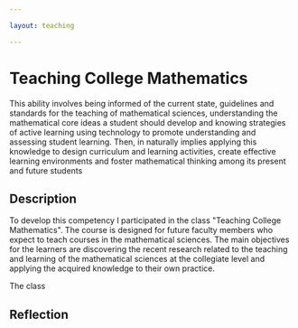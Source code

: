 ```yaml
---

layout: teaching

---
```



<h1> Teaching College Mathematics </h1>

This ability involves being informed of the current state, guidelines and standards for the teaching of mathematical sciences, understanding the mathematical core ideas a student should develop and knowing strategies of active learning using technology to promote understanding and assessing student learning. Then, in naturally implies applying this knowledge to design curriculum and learning activities, create effective learning environments and foster mathematical thinking among its present and future students

<div class="block">
      <h2> Description </h2>
<p>

To develop this competency I participated in the class "Teaching College Mathematics". The course is designed for future faculty members who expect to teach courses in the mathematical sciences. The main objectives for the learners are discovering the recent research related to the teaching and learning of the mathematical sciences at the collegiate level and applying the acquired knowledge to their own practice.

The class 

</p>
</div>

<div class="block">
      <h2> Reflection </h2>
<p>

</p>
</div>












